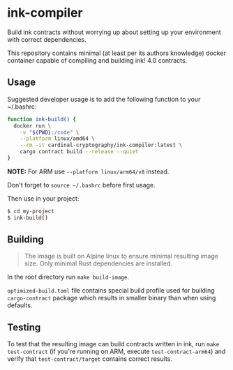 # ink-compiler

Build ink contracts without worrying up about setting up your environment with correct dependencies.

This repository contains minimal (at least per its authors knowledge) docker container capable of compiling and building ink! 4.0 contracts.

## Usage

Suggested developer usage is to add the following function to your ~/.bashrc:

```sh
function ink-build() {
  docker run \
    -v "${PWD}:/code" \
    --platform linux/amd64 \
    --rm -it cardinal-cryptography/ink-compiler:latest \
    cargo contract build --release --quiet
}
```
**NOTE:** For ARM use `--platform linux/arm64/v8` instead.

Don't forget to `source ~/.bashrc` before first usage.

Then use in your project:
```sh
$ cd my-project
$ ink-build()
```

## Building

> The image is built on Alpine linux to  ensure minimal resulting image size. Only minimal Rust dependencies are installed.

In the root directory run `make build-image`. 

`optimized-build.toml` file contains special build profile used for building `cargo-contract` package which results in smaller binary than when using defaults.


## Testing

To test that the resulting image can build contracts written in ink, run `make test-contract` (if you're running on ARM, execute `test-contract-arm64`) and verify that `test-contract/target` contains correct results.

